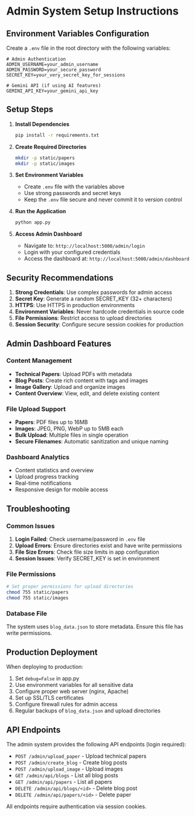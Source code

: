 # Admin System Setup Instructions

## Environment Variables Configuration

Create a `.env` file in the root directory with the following variables:

```env
# Admin Authentication
ADMIN_USERNAME=your_admin_username
ADMIN_PASSWORD=your_secure_password
SECRET_KEY=your_very_secret_key_for_sessions

# Gemini API (if using AI features)
GEMINI_API_KEY=your_gemini_api_key
```

## Setup Steps

1. **Install Dependencies**
   ```bash
   pip install -r requirements.txt
   ```

2. **Create Required Directories**
   ```bash
   mkdir -p static/papers
   mkdir -p static/images
   ```

3. **Set Environment Variables**
   - Create `.env` file with the variables above
   - Use strong passwords and secret keys
   - Keep the `.env` file secure and never commit it to version control

4. **Run the Application**
   ```bash
   python app.py
   ```

5. **Access Admin Dashboard**
   - Navigate to: `http://localhost:5000/admin/login`
   - Login with your configured credentials
   - Access the dashboard at: `http://localhost:5000/admin/dashboard`

## Security Recommendations

1. **Strong Credentials**: Use complex passwords for admin access
2. **Secret Key**: Generate a random SECRET_KEY (32+ characters)
3. **HTTPS**: Use HTTPS in production environments
4. **Environment Variables**: Never hardcode credentials in source code
5. **File Permissions**: Restrict access to upload directories
6. **Session Security**: Configure secure session cookies for production

## Admin Dashboard Features

### Content Management
- **Technical Papers**: Upload PDFs with metadata
- **Blog Posts**: Create rich content with tags and images
- **Image Gallery**: Upload and organize images
- **Content Overview**: View, edit, and delete existing content

### File Upload Support
- **Papers**: PDF files up to 16MB
- **Images**: JPEG, PNG, WebP up to 5MB each
- **Bulk Upload**: Multiple files in single operation
- **Secure Filenames**: Automatic sanitization and unique naming

### Dashboard Analytics
- Content statistics and overview
- Upload progress tracking
- Real-time notifications
- Responsive design for mobile access

## Troubleshooting

### Common Issues

1. **Login Failed**: Check username/password in `.env` file
2. **Upload Errors**: Ensure directories exist and have write permissions
3. **File Size Errors**: Check file size limits in app configuration
4. **Session Issues**: Verify SECRET_KEY is set in environment

### File Permissions
```bash
# Set proper permissions for upload directories
chmod 755 static/papers
chmod 755 static/images
```

### Database File
The system uses `blog_data.json` to store metadata. Ensure this file has write permissions.

## Production Deployment

When deploying to production:

1. Set `debug=False` in app.py
2. Use environment variables for all sensitive data
3. Configure proper web server (nginx, Apache)
4. Set up SSL/TLS certificates
5. Configure firewall rules for admin access
6. Regular backups of `blog_data.json` and upload directories

## API Endpoints

The admin system provides the following API endpoints (login required):

- `POST /admin/upload_paper` - Upload technical papers
- `POST /admin/create_blog` - Create blog posts
- `POST /admin/upload_image` - Upload images
- `GET /admin/api/blogs` - List all blog posts
- `GET /admin/api/papers` - List all papers
- `DELETE /admin/api/blogs/<id>` - Delete blog post
- `DELETE /admin/api/papers/<id>` - Delete paper

All endpoints require authentication via session cookies.